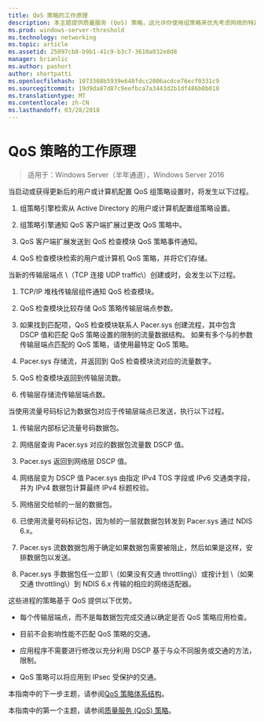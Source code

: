 ```yaml
---
title: QoS 策略的工作原理
description: 本主题提供质量服务 (QoS) 策略，这允许你使用组策略来优先考虑网络的特定应用程序和 Windows Server 2016 服务的交通带宽的概述。
ms.prod: windows-server-threshold
ms.technology: networking
ms.topic: article
ms.assetid: 25097cb8-b9b1-41c9-b3c7-3610a032e0d8
manager: brianlic
ms.author: pashort
author: shortpatti
ms.openlocfilehash: 1073308b5939e648fdcc2006acdce76ecf0331c9
ms.sourcegitcommit: 19d9da87d87c9eefbca7a3443d2b1df486b0b010
ms.translationtype: MT
ms.contentlocale: zh-CN
ms.lasthandoff: 03/28/2018
---
```

# <a name="how-qos-policy-works"></a>QoS 策略的工作原理

>适用于：Windows Server（半年通道），Windows Server 2016

当启动或获得更新后的用户或计算机配置 QoS 组策略设置时，将发生以下过程。

1. 组策略引擎检索从 Active Directory 的用户或计算机配置组策略设置。

2. 组策略引擎通知 QoS 客户端扩展过更改 QoS 策略中。

3. QoS 客户端扩展发送到 QoS 检查模块 QoS 策略事件通知。

4. QoS 检查模块检索的用户或计算机 QoS 策略，并将它们存储。

当新的传输层端点 \（TCP 连接 UDP traffic\）创建或时，会发生以下过程。

1. TCP/IP 堆栈传输层组件通知 QoS 检查模块。

2. QoS 检查模块比较存储 QoS 策略传输层端点参数。

3. 如果找到匹配项，QoS 检查模块联系人 Pacer.sys 创建流程，其中包含 DSCP 值和匹配 QoS 策略设置的限制的流量数据结构。 如果有多个与的参数传输层端点匹配的 QoS 策略，请使用最特定 QoS 策略。

4. Pacer.sys 存储流，并返回到 QoS 检查模块流对应的流量数字。

5. QoS 检查模块返回到传输层流数。

6. 传输层存储流传输层端点数。

当使用流量号码标记为数据包对应于传输层端点已发送，执行以下过程。

1. 传输层内部标记流量号码数据包。

2. 网络层查询 Pacer.sys 对应的数据包流量数 DSCP 值。

3. Pacer.sys 返回到网络层 DSCP 值。

4. 网络层变为 DSCP 值 Pacer.sys 由指定 IPv4 TOS 字段或 IPv6 交通类字段，并为 IPv4 数据包计算最终 IPv4 标题校验。

5. 网络层交给帧的一层的数据包。

6. 已使用流量号码标记包，因为帧的一层就数据包转发到 Pacer.sys 通过 NDIS 6.x。

7. Pacer.sys 流数数据包用于确定如果数据包需要被阻止，然后如果是这样，安排数据包以发送。

8. Pacer.sys 手数据包任一立即 \（如果没有交通 throttling\）或按计划 \（如果交通 throttling\）到 NDIS 6.x 传输的相应的网络适配器。

这些进程的策略基于 QoS 提供以下优势。

- 每个传输层端点，而不是每数据包完成交通以确定是否 QoS 策略应用检查。

- 目前不会影响性能不匹配 QoS 策略的交通。

- 应用程序不需要进行修改以充分利用 DSCP 基于与众不同服务或交通的方法，限制。

- QoS 策略可以将应用到 IPsec 受保护的交通。

本指南中的下一步主题，请参阅[QoS 策略体系结构](qos-policy-architecture.md)。

本指南中的第一个主题，请参阅[质量服务 (QoS) 策略](qos-policy-top.md)。
